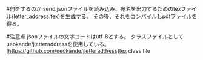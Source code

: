 #何をするのか
send.jsonファイルを読み込み、宛名を出力するためのtexファイル(letter_address.tex)を生成する。
その後、それをコンパイルしpdfファイルを得る。

#注意点
jsonファイルの文字コードはutf-8とする。
クラスファイルとしてueokande/jletteraddressを使用している。
[https://github.com/ueokande/jletteraddress]tex class file
